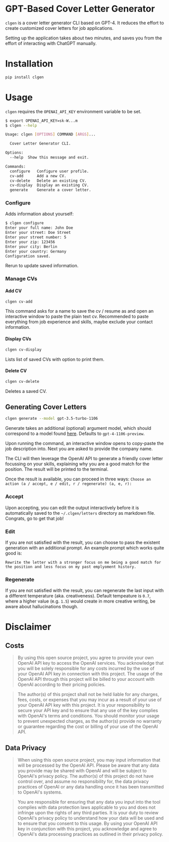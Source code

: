 # GPT-Based Cover Letter Generator

`clgen` is a cover letter generator CLI based on GPT-4. It reduces the effort to create customized cover letters for job applications.

Setting up the application takes about two minutes, and saves you from the effort of interacting with ChatGPT manually.

# Installation

```bash
pip install clgen
```

# Usage

`clgen` requires the `OPENAI_API_KEY` environment variable to be set.

```bash
$ export OPENAI_API_KEY=sk-W...m
$ clgen --help

Usage: clgen [OPTIONS] COMMAND [ARGS]...

  Cover Letter Generator CLI.

Options:
  --help  Show this message and exit.

Commands:
  configure   Configure user profile.
  cv-add      Add a new CV.
  cv-delete   Delete an existing CV.
  cv-display  Display an existing CV.
  generate    Generate a cover letter.
```

### Configure

Adds information about yourself:

```bash
$ clgen configure
Enter your full name: John Doe
Enter your street: Doe Street
Enter your street number: 5
Enter your zip: 123456
Enter your city: Berlin
Enter your country: Germany
Configuration saved.
```

Rerun to update saved information.

### Manage CVs

#### Add CV

```bash
clgen cv-add
```

This command asks for a name to save the cv / resume as and open an interactive window to paste the plain text cv. Recommended to paste everything from job experience and skills, maybe exclude your contact information.

#### Display CVs

```bash
clgen cv-display
```

Lists list of saved CVs with option to print them.

#### Delete CV

```bash
clgen cv-delete
```

Deletes a saved CV.

## Generating Cover Letters

```bash
clgen generate --model gpt-3.5-turbo-1106
```

Generate takes an additional (optional) argument model, which should correspond to a model found [here](https://platform.openai.com/docs/models). Defaults to `gpt-4-1106-preview`.

Upon running the command, an interactive window opens to copy-paste the job description into. Next you are asked to provide the company name.

The CLI will then leverage the OpenAI API to generate a friendly cover letter focussing on your skills, explaining why you are a good match for the position. The result will be printed to the terminal.

Once the result is available, you can proceed in three ways:
`Choose an action (a / accept, e / edit, r / regenerate) (a, e, r):`

### Accept

Upon accepting, you can edit the output interactively before it is automatically saved to the `~/.clgen/letters` directory as markdown file. Congrats, go to get that job!

### Edit

If you are not satisfied with the result, you can choose to pass the existent generation with an additional prompt. An example prompt which works quite good is:

```text
Rewrite the letter with a stronger focus on me being a good match for the position and less focus on my past emplyoment history.
```

### Regenerate

If you are not satisfied with the result, you can regenerate the last input with a different temperature (aka. creativeness). Default tempeature is `0.7`, where a higher value (e.g. `1.5`) would create in more creative writing, be aware about hallucinations though.

# Disclaimer

## Costs

> By using this open source project, you agree to provide your own OpenAI API key to access the OpenAI services. You acknowledge that you will be solely responsible for any costs incurred by the use of your OpenAI API key in connection with this project. The usage of the OpenAI API through this project will be billed to your account with OpenAI according to their pricing policies.

> The author(s) of this project shall not be held liable for any charges, fees, costs, or expenses that you may incur as a result of your use of your OpenAI API key with this project. It is your responsibility to secure your API key and to ensure that any use of the key complies with OpenAI's terms and conditions. You should monitor your usage to prevent unexpected charges, as the author(s) provide no warranty or guarantee regarding the cost or billing of your use of the OpenAI API.

## Data Privacy

> When using this open source project, you may input information that will be processed by the OpenAI API. Please be aware that any data you provide may be shared with OpenAI and will be subject to OpenAI's privacy policy. The author(s) of this project do not have control over, and assume no responsibility for, the data privacy practices of OpenAI or any data handling once it has been transmitted to OpenAI's systems.

> You are responsible for ensuring that any data you input into the tool complies with data protection laws applicable to you and does not infringe upon the rights of any third parties. It is your duty to review OpenAI's privacy policy to understand how your data will be used and to ensure that you consent to this usage. By using your OpenAI API key in conjunction with this project, you acknowledge and agree to OpenAI's data processing practices as outlined in their privacy policy.
